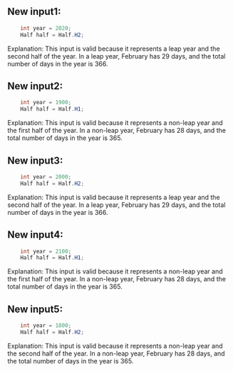 ## New input1:
```java
    int year = 2020;
    Half half = Half.H2;
```
Explanation: This input is valid because it represents a leap year and the second half of the year. In a leap year, February has 29 days, and the total number of days in the year is 366.

## New input2:
```java
    int year = 1900;
    Half half = Half.H1;
```
Explanation: This input is valid because it represents a non-leap year and the first half of the year. In a non-leap year, February has 28 days, and the total number of days in the year is 365.

## New input3:
```java
    int year = 2000;
    Half half = Half.H2;
```
Explanation: This input is valid because it represents a leap year and the second half of the year. In a leap year, February has 29 days, and the total number of days in the year is 366.

## New input4:
```java
    int year = 2100;
    Half half = Half.H1;
```
Explanation: This input is valid because it represents a non-leap year and the first half of the year. In a non-leap year, February has 28 days, and the total number of days in the year is 365.

## New input5:
```java
    int year = 1800;
    Half half = Half.H2;
```
Explanation: This input is valid because it represents a non-leap year and the second half of the year. In a non-leap year, February has 28 days, and the total number of days in the year is 365.
